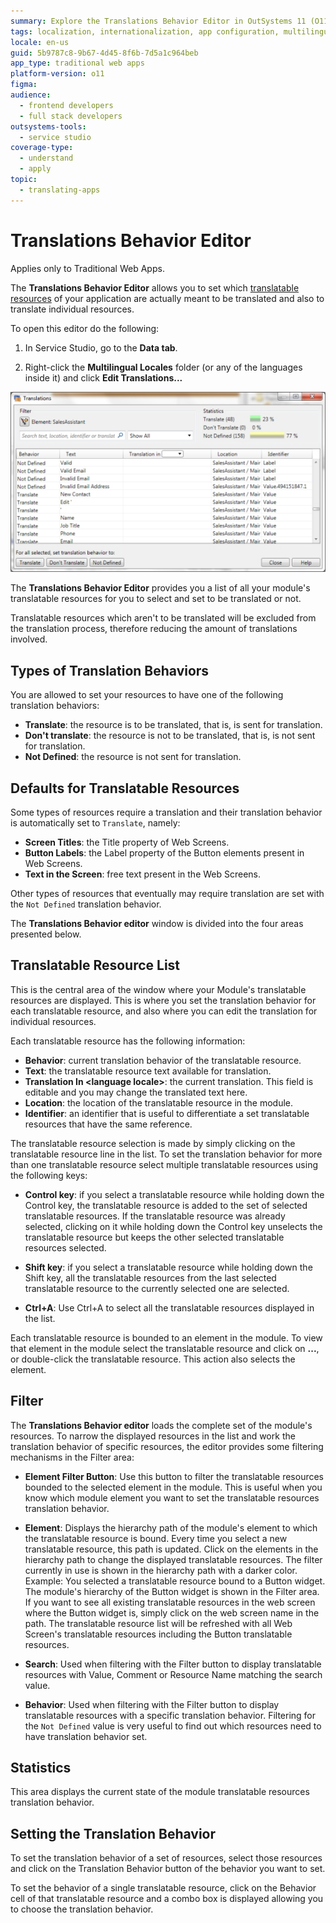 ```yaml
---
summary: Explore the Translations Behavior Editor in OutSystems 11 (O11) for managing translation settings in Traditional Web Apps.
tags: localization, internationalization, app configuration, multilingual support, service studio
locale: en-us
guid: 5b9787c8-9b67-4d45-8f6b-7d5a1c964beb
app_type: traditional web apps
platform-version: o11
figma:
audience:
  - frontend developers
  - full stack developers
outsystems-tools:
  - service studio
coverage-type:
  - understand
  - apply
topic:
  - translating-apps
---
```


# Translations Behavior Editor

<div class="info" markdown="1">

Applies only to Traditional Web Apps.

</div>

The **Translations Behavior Editor** allows you to set which [translatable resources](multilingual-web.md) of your application are actually meant to be translated and also to translate individual resources.

To open this editor do the following:

1. In Service Studio, go to the **Data tab**.

1. Right-click the **Multilingual Locales** folder (or any of the languages inside it) and click **Edit Translations...**

![Screenshot of the Translations Behavior Editor in Service Studio showing how to edit translation settings for multilingual locales](images/translations-editor-1.jpg "Translations Behavior Editor")

The **Translations Behavior Editor** provides you a list of all your module's translatable resources for you to select and set to be translated or not.

Translatable resources which aren't to be translated will be excluded from the translation process, therefore reducing the amount of translations involved.

## Types of Translation Behaviors

You are allowed to set your resources to have one of the following translation behaviors:  

* **Translate**: the resource is to be translated, that is, is sent for translation.
* **Don't translate**: the resource is not to be translated, that is, is not sent for translation.
* **Not Defined**: the resource is not sent for translation.

## Defaults for Translatable Resources

Some types of resources require a translation and their translation behavior is automatically set to `Translate`, namely:  

* **Screen Titles**: the Title property of Web Screens.
* **Button Labels**: the Label property of the Button elements present in Web Screens.
* **Text in the Screen**: free text present in the Web Screens.

Other types of resources that eventually may require translation are set with the `Not Defined` translation behavior.

The **Translations Behavior editor** window is divided into the four areas presented below.

## Translatable Resource List

This is the central area of the window where your Module's translatable resources are displayed. This is where you set the translation behavior for each translatable resource, and also where you can edit the translation for individual resources.

Each translatable resource has the following information:  

* **Behavior**: current translation behavior of the translatable resource.
* **Text**: the translatable resource text available for translation.
* **Translation In &lt;language locale&gt;**: the current translation. This field is editable and you may change the translated text here.
* **Location**: the location of the translatable resource in the module.
* **Identifier**: an identifier that is useful to differentiate a set translatable resources that have the same reference.

The translatable resource selection is made by simply clicking on the translatable resource line in the list. To set the translation behavior for more than one translatable resource select multiple translatable resources using the following keys:  

* **Control key**: if you select a translatable resource while holding down the Control key, the translatable resource is added to the set of selected translatable resources. If the translatable resource was already selected, clicking on it while holding down the Control key unselects the translatable resource but keeps the other selected translatable resources selected.

* **Shift key**: if you select a translatable resource while holding down the Shift key, all the translatable resources from the last selected translatable resource to the currently selected one are selected.

* **Ctrl+A**: Use Ctrl+A to select all the translatable resources displayed in the list.

Each translatable resource is bounded to an element in the module. To view that element in the module select the translatable resource and click on **...**, or double-click the translatable resource. This action also selects the element.

## Filter

The **Translations Behavior editor** loads the complete set of the module's resources. To narrow the displayed resources in the list and work the translation behavior of specific resources, the editor provides some filtering mechanisms in the Filter area:  

* **Element Filter Button**: Use this button to filter the translatable resources bounded to the selected element in the module. This is useful when you know which module element you want to set the translatable resources translation behavior.

* **Element**: Displays the hierarchy path of the module's element to which the translatable resource is bound. Every time you select a new translatable resource, this path is updated. Click on the elements in the hierarchy path to change the displayed translatable resources. The filter currently in use is shown in the hierarchy path with a darker color. Example: You selected a translatable resource bound to a Button widget. The module's hierarchy of the Button widget is shown in the Filter area. If you want to see all existing translatable resources in the web screen where the Button widget is, simply click on the web screen name in the path. The translatable resource list will be refreshed with all Web Screen's translatable resources including the Button translatable resources.

* **Search**: Used when filtering with the Filter button to display translatable resources with Value, Comment or Resource Name matching the search value.

* **Behavior**: Used when filtering with the Filter button to display translatable resources with a specific translation behavior. Filtering for the `Not Defined` value is very useful to find out which resources need to have translation behavior set.

## Statistics

This area displays the current state of the module translatable resources translation behavior.

## Setting the Translation Behavior

To set the translation behavior of a set of resources, select those resources and click on the Translation Behavior button of the behavior you want to set.

To set the behavior of a single translatable resource, click on the Behavior cell of that translatable resource and a combo box is displayed allowing you to choose the translation behavior.
